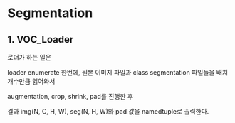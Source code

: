 # Segmentation

## 1. VOC_Loader
로더가 하는 일은 

loader enumerate 한번에, 원본 이미지 파일과 class segmentation 파일들을 배치 개수만큼 읽어와서

augmentation, crop, shrink, pad를 진행한 후

결과 img(N, C, H, W), seg(N, H, W)와 pad 값을 namedtuple로 출력한다. 
